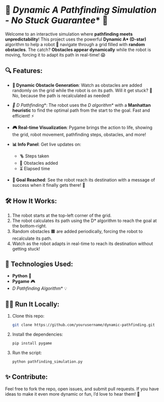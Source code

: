 # 🤖 **Dynamic A* Pathfinding Simulation - No Stuck Guarantee*\* 🚀

Welcome to an interactive simulation where **pathfinding meets unpredictability**! This project uses the powerful **Dynamic A\* (D-star)** algorithm to help a robot 🦾 navigate through a grid filled with **random obstacles**. The catch? **Obstacles appear dynamically** while the robot is moving, forcing it to adapt its path in real-time! 😱

## 🔍 **Features:**

* **🔄 Dynamic Obstacle Generation**: Watch as obstacles are added randomly on the grid while the robot is on its path. Will it get stuck? 🤔 No, because the path is recalculated as needed!
* **🧭 D* Pathfinding*\*: The robot uses the **D* algorithm*\* with a **Manhattan heuristic** to find the optimal path from the start to the goal. Fast and efficient! ⚡
* **🎮 Real-time Visualization**: Pygame brings the action to life, showing the grid, robot movement, pathfinding steps, obstacles, and more!
* **📊 Info Panel**: Get live updates on:

  * 🪜 Steps taken
  * 🚧 Obstacles added
  * ⏳ Elapsed time
* **🎯 Goal Reached**: See the robot reach its destination with a message of success when it finally gets there! 🎉

## 🛠 **How It Works:**

1. The robot starts at the top-left corner of the grid.
2. The robot calculates its path using the D\* algorithm to reach the goal at the bottom-right.
3. Random obstacles 🟫 are added periodically, forcing the robot to recalculate its path.
4. Watch as the robot adapts in real-time to reach its destination without getting stuck!

## 🔧 **Technologies Used:**

* **Python** 🐍
* **Pygame** 🎮
* **D* Pathfinding Algorithm*\* 💡

## 🏃‍♂️ **Run It Locally**:

1. Clone this repo:

   ```bash
   git clone https://github.com/yourusername/dynamic-pathfinding.git
   ```
2. Install the dependencies:

   ```bash
   pip install pygame
   ```
3. Run the script:

   ```bash
   python pathfinding_simulation.py
   ```

## ✨ **Contribute**:

Feel free to fork the repo, open issues, and submit pull requests. If you have ideas to make it even more dynamic or fun, I’d love to hear them! 💬

